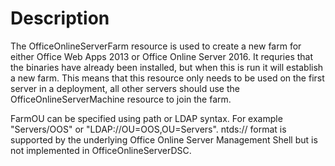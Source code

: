 # Description

The OfficeOnlineServerFarm resource is used to create a new farm for either
Office Web Apps 2013 or Office Online Server 2016. It requries that the binaries
have already been installed, but when this is run it will establish a new farm. This
means that this resource only needs to be used on the first server in a deployment,
all other servers should use the OfficeOnlineServerMachine resource to join
the farm.

FarmOU can be specified using path or LDAP syntax. For example "Servers/OOS" or
"LDAP://OU=OOS,OU=Servers". ntds:// format is supported by the underlying
Office Online Server Management Shell but is not implemented in OfficeOnlineServerDSC.
